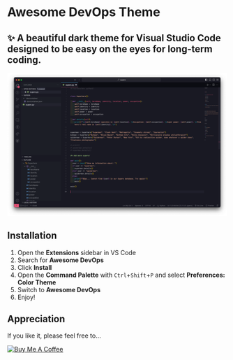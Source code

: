 # Awesome DevOps Theme

## ✨ A beautiful dark theme for Visual Studio Code designed to be easy on the eyes for long-term coding.

![Awesome Devops Theme](./images/Screenshot_half.png)

## Installation

1. Open the **Extensions** sidebar in VS Code
2. Search for **Awesome DevOps**
3. Click **Install**
4. Open the **Command Palette** with `Ctrl`+`Shift`+`P` and select **Preferences: Color Theme**
5. Switch to **Awesome DevOps**
6. Enjoy!  
  
## Appreciation

If you like it, please feel free to...

<a href="https://www.buymeacoffee.com/d0dz" target="_blank"><img src="https://cdn.buymeacoffee.com/buttons/v2/default-yellow.png" alt="Buy Me A Coffee" style="height: 60px !important;width: 217px !important;" ></a>
